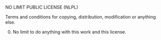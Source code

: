 
NO LIMIT PUBLIC LICENSE (NLPL)

Terms and conditions for copying, distribution, modification
or anything else.

  0. No limit to do anything with this work and this license.
